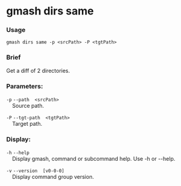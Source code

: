 # gmash dirs same

### Usage
`gmash dirs same -p <srcPath> -P <tgtPath>`

### Brief
Get a diff of 2 directories.

### Parameters:
`-p`  `--path  <srcPath>` \
&nbsp;&nbsp;&nbsp;&nbsp;Source path.

`-P`  `--tgt-path  <tgtPath>` \
&nbsp;&nbsp;&nbsp;&nbsp;Target path.

### Display:
`-h`  `--help` \
&nbsp;&nbsp;&nbsp;&nbsp;Display gmash, command or subcommand help. Use -h or --help.

`-v`  `--version  [v0-0-0]` \
&nbsp;&nbsp;&nbsp;&nbsp;Display command group version.
